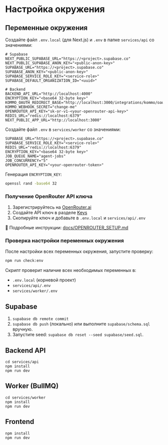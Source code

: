 # Настройка окружения

## Переменные окружения

Создайте файл `.env.local` (для Next.js) и `.env` в папке `services/api` со значениями:

```
# Supabase
NEXT_PUBLIC_SUPABASE_URL="https://<project>.supabase.co"
NEXT_PUBLIC_SUPABASE_ANON_KEY="<public-anon-key>"
SUPABASE_URL="https://<project>.supabase.co"
SUPABASE_ANON_KEY="<public-anon-key>"
SUPABASE_SERVICE_ROLE_KEY="<service-role>"
SUPABASE_DEFAULT_ORGANIZATION_ID="<uuid>"

# Backend
BACKEND_API_URL="http://localhost:4000"
ENCRYPTION_KEY="<base64 32-byte key>"
KOMMO_OAUTH_REDIRECT_BASE="http://localhost:3000/integrations/kommo/oauth/callback"
KOMMO_WEBHOOK_SECRET="change-me"
OPENROUTER_API_KEY="sk-or-v1-<your-openrouter-api-key>"
REDIS_URL="redis://localhost:6379"
NEXT_PUBLIC_APP_URL="http://localhost:3000"
```

Создайте файл `.env` в `services/worker` со значениями:

```
SUPABASE_URL="https://<project>.supabase.co"
SUPABASE_SERVICE_ROLE_KEY="<service-role>"
REDIS_URL="redis://localhost:6379"
ENCRYPTION_KEY="<base64 32-byte key>"
JOB_QUEUE_NAME="agent-jobs"
JOB_CONCURRENCY="5"
OPENROUTER_API_KEY="<your-openrouter-token>"
```

Генерация `ENCRYPTION_KEY`:

```bash
openssl rand -base64 32
```

### Получение OpenRouter API ключа

1. Зарегистрируйтесь на [OpenRouter.ai](https://openrouter.ai/)
2. Создайте API ключ в разделе [Keys](https://openrouter.ai/keys)
3. Скопируйте ключ и добавьте в `.env.local` и `services/api/.env`

📖 Подробные инструкции: [docs/OPENROUTER_SETUP.md](./OPENROUTER_SETUP.md)

### Проверка настройки переменных окружения

После настройки всех переменных окружения, запустите проверку:

```bash
npm run check:env
```

Скрипт проверит наличие всех необходимых переменных в:
- `.env.local` (корневой проект)
- `services/api/.env`
- `services/worker/.env`

## Supabase

1. `supabase db remote commit`
2. `supabase db push` (локально) или выполните `supabase/schema.sql` вручную.
3. Запустите seed: `supabase db reset --seed supabase/seed.sql`.

## Backend API

```
cd services/api
npm install
npm run dev
```

## Worker (BullMQ)

```
cd services/worker
npm install
npm run dev
```

## Frontend

```
npm install
npm run dev
```
